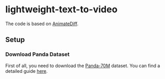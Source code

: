 # lightweight-text-to-video

The code is based on [AnimateDiff](https://github.com/guoyww/AnimateDiff).

## Setup

### Download Panda Dataset
First of all, you need to download the [Panda-70M](https://snap-research.github.io/Panda-70M/) dataset. You can find a detailed guide [here](https://github.com/luca-zanchetta/lightweight-text-to-video/blob/main/animatediff/data/README.md). 
